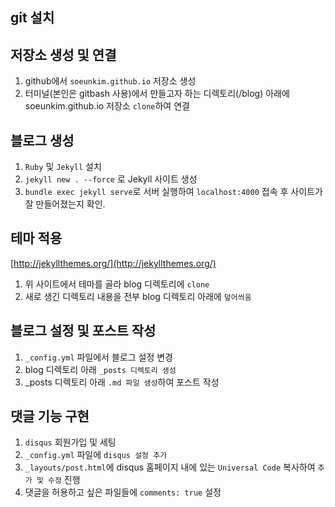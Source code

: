 ## git 설치

## 저장소 생성 및 연결

1. github에서 `soeunkim.github.io` 저장소 생성
2. 터미널(본인은 gitbash 사용)에서 만들고자 하는 디렉토리(/blog) 아래에 soeunkim.github.io 저장소 `clone`하여 연결

## 블로그 생성

1. `Ruby` 및 `Jekyll` 설치
2. `jekyll new . --force` 로 Jekyll 사이트 생성
3. `bundle exec jekyll serve`로 서버 실행하여 `localhost:4000` 접속 후 사이트가 잘 만들어졌는지 확인.

## 테마 적용

[http://jekyllthemes.org/](http://jekyllthemes.org/)  
1. 위 사이트에서 테마를 골라 blog 디렉토리에 `clone`
2. 새로 생긴 디렉토리 내용을 전부 blog 디렉토리 아래에 `덮어씌움`

## 블로그 설정 및 포스트 작성

1. `_config.yml` 파일에서 블로그 설정 변경
2. blog 디렉토리 아래 `_posts 디렉토리 생성`
3. _posts 디렉토리 아래 `.md 파일 생성`하여 포스트 작성 

## 댓글 기능 구현

1. `disqus` 회원가입 및 세팅
2. `_config.yml` 파일에 `disqus 설정 추가`
3. `_layouts/post.html`에 disqus 홈페이지 내에 있는 `Universal Code` 복사하여 `추가 및 수정` 진행
4. 댓글을 허용하고 싶은 파일들에 `comments: true` 설정